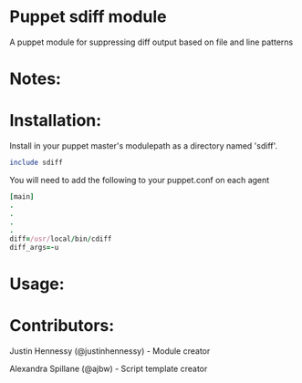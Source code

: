 Puppet sdiff module
=====

A puppet module for suppressing diff output based on file and line patterns

Notes:
=====

Installation:
=====

Install in your puppet master's modulepath as a directory named 'sdiff'.

```ruby
include sdiff
```

You will need to add the following to your puppet.conf on each agent

```ruby
[main]
.
.
.
.
diff=/usr/local/bin/cdiff
diff_args=-u
```

Usage:
=====

Contributors:
=====

Justin Hennessy (@justinhennessy) - Module creator

Alexandra Spillane (@ajbw) - Script template creator
